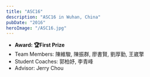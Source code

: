```yaml
---
title: "ASC16"
description: "ASC16 in Wuhan, China"
pubDate: "2016"
heroImage: "/ASC16.jpg"
---
```


- **Award: 🏆First Prize**
- Team Members: 陳維駿, 陳振群, 廖書賢, 劉厚勤, 王崴擎
- Student Coaches: 郭柏妤, 李青峰
- Advisor: Jerry Chou